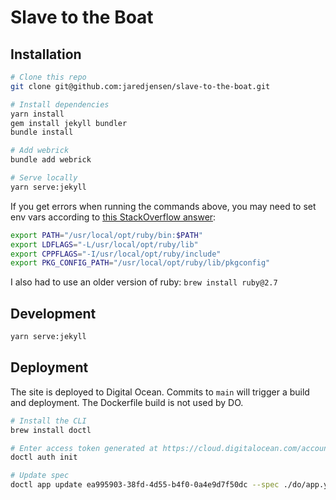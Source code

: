 # Slave to the Boat

## Installation

```bash
# Clone this repo
git clone git@github.com:jaredjensen/slave-to-the-boat.git

# Install dependencies
yarn install
gem install jekyll bundler
bundle install

# Add webrick
bundle add webrick

# Serve locally
yarn serve:jekyll
```

If you get errors when running the commands above, you may need to set env vars according to 
[this StackOverflow answer](https://stackoverflow.com/a/54268289/1104095):

```bash
export PATH="/usr/local/opt/ruby/bin:$PATH"
export LDFLAGS="-L/usr/local/opt/ruby/lib"
export CPPFLAGS="-I/usr/local/opt/ruby/include"
export PKG_CONFIG_PATH="/usr/local/opt/ruby/lib/pkgconfig"
```

I also had to use an older version of ruby: `brew install ruby@2.7`

## Development

```bash
yarn serve:jekyll
```

## Deployment

The site is deployed to Digital Ocean. Commits to `main` will trigger a build and deployment.  The Dockerfile build is not used by DO.

```bash
# Install the CLI
brew install doctl

# Enter access token generated at https://cloud.digitalocean.com/account/api/tokens
doctl auth init

# Update spec
doctl app update ea995903-38fd-4d55-b4f0-0a4e9d7f50dc --spec ./do/app.yaml
```
